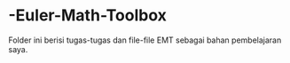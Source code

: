 # -Euler-Math-Toolbox
Folder ini berisi tugas-tugas dan file-file EMT sebagai bahan pembelajaran saya.
